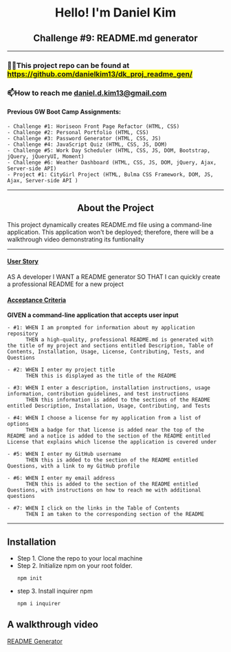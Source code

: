 <h1 align="center">Hello! I'm Daniel Kim</h1>
<h2 align="center">Challenge #9: README.md generator</h2>

<hr />

### 👨‍💻This project repo can be found at <mark>https://github.com/danielkim13/dk_proj_readme_gen/</mark>

### 📫How to reach me **daniel.d.kim13@gmail.com**

#### Previous GW Boot Camp Assignments:

    - Challenge #1: Horiseon Front Page Refactor (HTML, CSS)
    - Challenge #2: Personal Portfolio (HTML, CSS)
    - Challenge #3: Password Generator (HTML, CSS, JS)
    - Challenge #4: JavaScript Quiz (HTML, CSS, JS, DOM)
    - Challenge #5: Work Day Scheduler (HTML, CSS, JS, DOM, Bootstrap, jQuery, jQueryUI, Moment)
    - Challenge #6: Weather Dashboard (HTML, CSS, JS, DOM, jQuery, Ajax, Server-side API)
    - Project #1: CityGirl Project (HTML, Bulma CSS Framework, DOM, JS, Ajax, Server-side API )

<hr />

<h2 align="center"><b>About the Project</b></h4>

<p>This project dynamically creates README.md file using a command-line application. This application won't be deployed; therefore, there will be a walkthrough video demonstrating its funtionality</p>

<hr />

<h4><u>User Story</u></h4>

AS A developer
I WANT a README generator
SO THAT I can quickly create a professional README for a new project

<h4><u>Acceptance Criteria</u></h4>

<p><b>GIVEN a command-line application that accepts user input</b></p>

    - #1: WHEN I am prompted for information about my application repository
          THEN a high-quality, professional README.md is generated with the title of my project and sections entitled Description, Table of Contents, Installation, Usage, License, Contributing, Tests, and Questions

    - #2: WHEN I enter my project title
          THEN this is displayed as the title of the README

    - #3: WHEN I enter a description, installation instructions, usage information, contribution guidelines, and test instructions
          THEN this information is added to the sections of the README entitled Description, Installation, Usage, Contributing, and Tests

    - #4: WHEN I choose a license for my application from a list of options
          THEN a badge for that license is added near the top of the README and a notice is added to the section of the README entitled License that explains which license the application is covered under

    - #5: WHEN I enter my GitHub username
          THEN this is added to the section of the README entitled Questions, with a link to my GitHub profile

    - #6: WHEN I enter my email address
          THEN this is added to the section of the README entitled Questions, with instructions on how to reach me with additional questions

    - #7: WHEN I click on the links in the Table of Contents
          THEN I am taken to the corresponding section of the README

<hr />

## Installation

- Step 1. Clone the repo to your local machine
- Step 2. Initialize npm on your root folder.
  ```
  npm init
  ```
- step 3. Install inquirer npm
  ```
  npm i inquirer
  ```

## A walkthrough video

[README Generator](https://drive.google.com/drive/folders/1X0ha4y50IJzQRRcXOrEbYWZHcRdeDSkX?usp=sharing)

